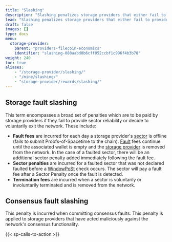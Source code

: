 ```yaml
---
title: "Slashing"
description: "Slashing penalizes storage providers that either fail to provide reliable uptime or act maliciously against the network."
lead: "Slashing penalizes storage providers that either fail to provide reliable uptime or act maliciously against the network. In Filecoin, storage providers are succeptible to two different kinds of slashing: _storage fault slashing_, and _consensus fault slashing_."
draft: false
images: []
type: docs
menu:
  storage-provider:
    parent: "providers-filecoin-economics"
    identifier: "slashing-080aabd0b6cff052ccbf1c996f4b3b78"
weight: 240
toc: true
aliases:
    - "/storage-provider/slashing/"
    - "/mine/slashing/"
    - "storage-provider/rewards/slashing/"
---
```


## Storage fault slashing

This term encompasses a broad set of penalties which are to be paid by storage providers if they fail to provide sector reliability or decide to voluntarily exit the network. These include:
<!--TODO NOBLOCK STEF BOB I think this page really needs an explanation of how the various penalties are calculated and applied-->
- **Fault fees** are incurred for each day a storage provider's [sector](https://docs.filecoin.io/reference/general/glossary/#sector) is offline (fails to submit Proofs-of-Spacetime to the chain). [Fault](https://docs.filecoin.io/reference/general/glossary/#fault) fees continue until the associated wallet is empty and the [storage provider](https://docs.filecoin.io/reference/general/glossary/#storage-provider) is removed from the network. In the case of a faulted sector, there will be an additional sector penalty added immediately following the fault fee.
- **Sector penalties** are incurred for a faulted sector that was not declared faulted before a [WindowPoSt](https://docs.filecoin.io/reference/general/glossary/#window-proof-of-spacetime-windowpost) check occurs. The sector will pay a fault fee after a Sector Penalty once the fault is detected.
- **Termination fees** are incurred when a sector is voluntarily or involuntarily terminated and is removed from the network.

## Consensus fault slashing

This penalty is incurred when committing consensus faults. This penalty is applied to storage providers that have acted maliciously against the network's consensus functionality.

{{< sp-calls-to-action >}}
